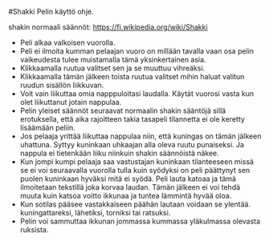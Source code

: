 #Shakki Pelin käyttö ohje. 

shakin normaali säännöt: https://fi.wikipedia.org/wiki/Shakki

- Peli alkaa valkoisen vuorolla. 
- Peli ei ilmoita kumman pelaajan vuoro on millään tavalla vaan osa pelin 
vaikeudesta tulee muistamalla tämä yksinkertainen asia. 
- Klikkaamalla ruutua valitset sen ja se muuttuu vihreäksi. 
- Klikkaamalla tämän jälkeen toista ruutua valitset mihin haluat valitun
ruudun sisällön liikkuvan. 
- Voit vain liikuttaa omia napppuloitasi laudalla. Käytät vuorosi vasta kun 
olet liikuttanut jotain nappulaa. 
- Pelin yleiset säännöt seuraavat normaalin shakin sääntöjä sillä erotuksella,
että aika rajoitteen takia tasapeli tilannetta ei ole keretty lisäämään peliin.
- Jos pelaaja yrittää liikuttaa nappulaa niin, että kuningas on tämän jälkeen
uhattuna. Syttyy kuninkaan uhkaajan alla oleva ruutu punaiseksi. Ja nappula 
ei tietenkään liiku niinkuin shakin säännöistä näkee. 
- Kun jompi kumpi pelaaja saa vastustajan kuninkaan tilanteeseen missä se ei 
voi seuraavalla vuorolla tulla kuin syödyksi on peli päättynyt sen puolen
kuninkaan hyväksi mitä ei syödä. Peli lauta katoaa ja tämä ilmoitetaan 
tekstillä joka korvaa laudan. Tämän jälkeen ei voi tehdä muuta kuin katsoa 
voitto ikkunaa ja tuntea lämmintä hyvää oloa.
- Kun sotilas pääsee vastakkaiseen päähän lautaan voidaan se ylentää. 
kuningattareksi, lähetiksi, torniksi tai ratsuksi.
- Pelin voi sammuttaa ikkunan jommassa kummassa yläkulmassa olevasta ruksista.
